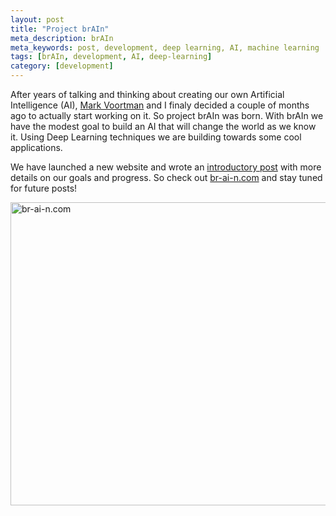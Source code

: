 ```yaml
---
layout: post
title: "Project brAIn"
meta_description: brAIn
meta_keywords: post, development, deep learning, AI, machine learning
tags: [brAIn, development, AI, deep-learning]
category: [development]
---
```


After years of talking and thinking about creating our own Artificial Intelligence (AI), [Mark Voortman](http://linkedin.com/in/markvoortman) and I finaly decided a couple of months ago to actually start working on it. So project brAIn was born. With brAIn we have the modest goal to build an AI that will change the world as we know it. Using Deep Learning techniques we are building towards some cool applications.

We have launched a new website and wrote an [introductory post](http://br-ai-n.com/2014/09/03/introducing-brain/) with more details on our goals and progress. So check out [br-ai-n.com](http://br-ai-n.com) and stay tuned for future posts!

<img src="https://s3-eu-west-1.amazonaws.com/eu-west-1.beatletech.com/images/screenshot-brAIn-v0.0.2.png" alt="br-ai-n.com" height="485" width="800">
